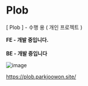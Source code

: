 # Plob
[ Plob ] - 수행 용 ( 개인 프로젝트 )

**FE - 개발 중입니다.**
<br>
<br>
**BE - 개발 중입니다**

![image](https://github.com/user-attachments/assets/cd126a49-ba4c-4dcc-b8af-6e43e1aed2bb)


https://plob.parkjoowon.site/

